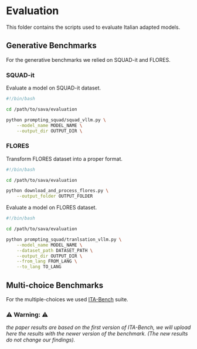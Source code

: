 # Evaluation

This folder contains the scripts used to evaluate Italian adapted models.

## Generative Benchmarks

For the generative benchmarks we relied on SQUAD-it and FLORES.

### SQUAD-it

Evaluate a model on SQUAD-it dataset.

```bash
#!/bin/bash

cd /path/to/sava/evaluation

python prompting_squad/squad_vllm.py \
    --model_name MODEL_NAME \
    --output_dir OUTPUT_DIR \
```

### FLORES

Transform FLORES dataset into a proper format.

```bash
#!/bin/bash

cd /path/to/sava/evaluation

python download_and_process_flores.py \
    --output_folder OUTPUT_FOLDER
```

Evaluate a model on FLORES dataset.

```bash
#!/bin/bash

cd /path/to/sava/evaluation

python prompting_squad/tranlsation_vllm.py \
    --model_name MODEL_NAME \
    --dataset_path DATASET_PATH \
    --output_dir OUTPUT_DIR \
    --from_lang FROM_LANG \
    --to_lang TO_LANG
```

## Multi-choice Benchmarks

For the multiple-choices we used [ITA-Bench](https://github.com/SapienzaNLP/ita-bench) suite.

###  ⚠ Warning: ⚠

*the paper results are based on the first version of ITA-Bench, we will upload here the results with the newer version of the benchmark. (The new results do not change our findings).*